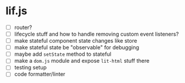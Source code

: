 # lif.js

- [ ] router?
- [ ] lifecycle stuff and how to handle removing custom event listeners?
- [ ] make stateful component state changes like store
- [ ] make stateful state be "observable" for debugging
- [ ] maybe add `setState` method to stateful
- [ ] make a `dom.js` module and expose `lit-html` stuff there
- [ ] testing setup
- [ ] code formatter/linter
